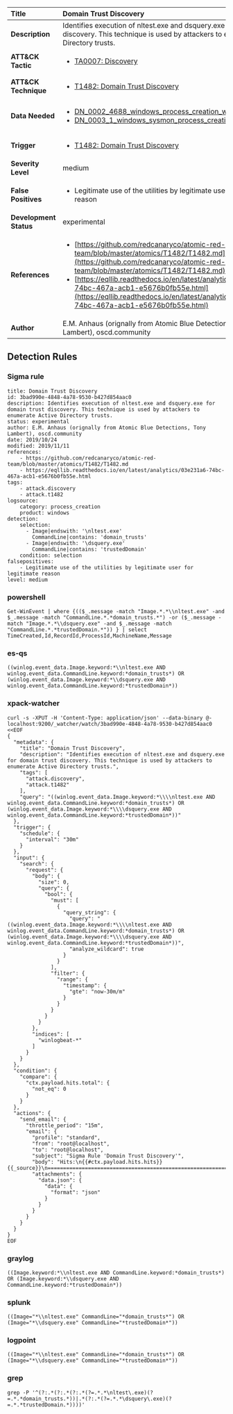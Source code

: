 | Title                    | Domain Trust Discovery       |
|:-------------------------|:------------------|
| **Description**          | Identifies execution of nltest.exe and dsquery.exe for domain trust discovery. This technique is used by attackers to enumerate Active Directory trusts. |
| **ATT&amp;CK Tactic**    |  <ul><li>[TA0007: Discovery](https://attack.mitre.org/tactics/TA0007)</li></ul>  |
| **ATT&amp;CK Technique** | <ul><li>[T1482: Domain Trust Discovery](https://attack.mitre.org/techniques/T1482)</li></ul>  |
| **Data Needed**          | <ul><li>[DN_0002_4688_windows_process_creation_with_commandline](../Data_Needed/DN_0002_4688_windows_process_creation_with_commandline.md)</li><li>[DN_0003_1_windows_sysmon_process_creation](../Data_Needed/DN_0003_1_windows_sysmon_process_creation.md)</li></ul>  |
| **Trigger**              | <ul><li>[T1482: Domain Trust Discovery](../Triggers/T1482.md)</li></ul>  |
| **Severity Level**       | medium |
| **False Positives**      | <ul><li>Legitimate use of the utilities by legitimate user for legitimate reason</li></ul>  |
| **Development Status**   | experimental |
| **References**           | <ul><li>[https://github.com/redcanaryco/atomic-red-team/blob/master/atomics/T1482/T1482.md](https://github.com/redcanaryco/atomic-red-team/blob/master/atomics/T1482/T1482.md)</li><li>[https://eqllib.readthedocs.io/en/latest/analytics/03e231a6-74bc-467a-acb1-e5676b0fb55e.html](https://eqllib.readthedocs.io/en/latest/analytics/03e231a6-74bc-467a-acb1-e5676b0fb55e.html)</li></ul>  |
| **Author**               | E.M. Anhaus (orignally from Atomic Blue Detections, Tony Lambert), oscd.community |


## Detection Rules

### Sigma rule

```
title: Domain Trust Discovery
id: 3bad990e-4848-4a78-9530-b427d854aac0
description: Identifies execution of nltest.exe and dsquery.exe for domain trust discovery. This technique is used by attackers to enumerate Active Directory trusts.
status: experimental
author: E.M. Anhaus (orignally from Atomic Blue Detections, Tony Lambert), oscd.community
date: 2019/10/24
modified: 2019/11/11
references:
    - https://github.com/redcanaryco/atomic-red-team/blob/master/atomics/T1482/T1482.md
    - https://eqllib.readthedocs.io/en/latest/analytics/03e231a6-74bc-467a-acb1-e5676b0fb55e.html
tags:
    - attack.discovery
    - attack.t1482
logsource:
    category: process_creation
    product: windows
detection:
    selection:
      - Image|endswith: '\nltest.exe'
        CommandLine|contains: 'domain_trusts'
      - Image|endswith: '\dsquery.exe'
        CommandLine|contains: 'trustedDomain'
    condition: selection
falsepositives:
    - Legitimate use of the utilities by legitimate user for legitimate reason
level: medium

```





### powershell
    
```
Get-WinEvent | where {(($_.message -match "Image.*.*\\nltest.exe" -and $_.message -match "CommandLine.*.*domain_trusts.*") -or ($_.message -match "Image.*.*\\dsquery.exe" -and $_.message -match "CommandLine.*.*trustedDomain.*")) } | select TimeCreated,Id,RecordId,ProcessId,MachineName,Message
```


### es-qs
    
```
((winlog.event_data.Image.keyword:*\\nltest.exe AND winlog.event_data.CommandLine.keyword:*domain_trusts*) OR (winlog.event_data.Image.keyword:*\\dsquery.exe AND winlog.event_data.CommandLine.keyword:*trustedDomain*))
```


### xpack-watcher
    
```
curl -s -XPUT -H 'Content-Type: application/json' --data-binary @- localhost:9200/_watcher/watch/3bad990e-4848-4a78-9530-b427d854aac0 <<EOF
{
  "metadata": {
    "title": "Domain Trust Discovery",
    "description": "Identifies execution of nltest.exe and dsquery.exe for domain trust discovery. This technique is used by attackers to enumerate Active Directory trusts.",
    "tags": [
      "attack.discovery",
      "attack.t1482"
    ],
    "query": "((winlog.event_data.Image.keyword:*\\\\nltest.exe AND winlog.event_data.CommandLine.keyword:*domain_trusts*) OR (winlog.event_data.Image.keyword:*\\\\dsquery.exe AND winlog.event_data.CommandLine.keyword:*trustedDomain*))"
  },
  "trigger": {
    "schedule": {
      "interval": "30m"
    }
  },
  "input": {
    "search": {
      "request": {
        "body": {
          "size": 0,
          "query": {
            "bool": {
              "must": [
                {
                  "query_string": {
                    "query": "((winlog.event_data.Image.keyword:*\\\\nltest.exe AND winlog.event_data.CommandLine.keyword:*domain_trusts*) OR (winlog.event_data.Image.keyword:*\\\\dsquery.exe AND winlog.event_data.CommandLine.keyword:*trustedDomain*))",
                    "analyze_wildcard": true
                  }
                }
              ],
              "filter": {
                "range": {
                  "timestamp": {
                    "gte": "now-30m/m"
                  }
                }
              }
            }
          }
        },
        "indices": [
          "winlogbeat-*"
        ]
      }
    }
  },
  "condition": {
    "compare": {
      "ctx.payload.hits.total": {
        "not_eq": 0
      }
    }
  },
  "actions": {
    "send_email": {
      "throttle_period": "15m",
      "email": {
        "profile": "standard",
        "from": "root@localhost",
        "to": "root@localhost",
        "subject": "Sigma Rule 'Domain Trust Discovery'",
        "body": "Hits:\n{{#ctx.payload.hits.hits}}{{_source}}\n================================================================================\n{{/ctx.payload.hits.hits}}",
        "attachments": {
          "data.json": {
            "data": {
              "format": "json"
            }
          }
        }
      }
    }
  }
}
EOF

```


### graylog
    
```
((Image.keyword:*\\nltest.exe AND CommandLine.keyword:*domain_trusts*) OR (Image.keyword:*\\dsquery.exe AND CommandLine.keyword:*trustedDomain*))
```


### splunk
    
```
((Image="*\\nltest.exe" CommandLine="*domain_trusts*") OR (Image="*\\dsquery.exe" CommandLine="*trustedDomain*"))
```


### logpoint
    
```
((Image="*\\nltest.exe" CommandLine="*domain_trusts*") OR (Image="*\\dsquery.exe" CommandLine="*trustedDomain*"))
```


### grep
    
```
grep -P '^(?:.*(?:.*(?:.*(?=.*.*\nltest\.exe)(?=.*.*domain_trusts.*))|.*(?:.*(?=.*.*\dsquery\.exe)(?=.*.*trustedDomain.*))))'
```



